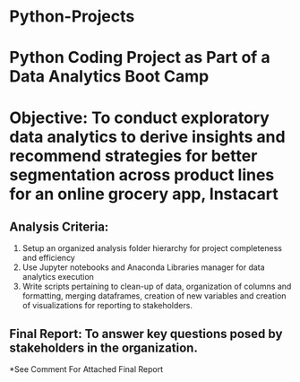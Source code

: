 # Python-Projects
# Python Coding Project as Part of a Data Analytics Boot Camp
# Objective: To conduct exploratory data analytics to derive insights and recommend strategies for better segmentation across product lines for an online grocery app, Instacart
## Analysis Criteria: 
1) Setup an organized analysis folder hierarchy for project completeness and efficiency   
2) Use Jupyter notebooks and Anaconda Libraries manager for data analytics execution
3) Write scripts pertaining to clean-up of data, organization of columns and formatting, merging dataframes,
   creation of new variables and creation of visualizations for reporting to stakeholders.
## Final Report: To answer key questions posed by stakeholders in the organization.
*See Comment For Attached Final Report
